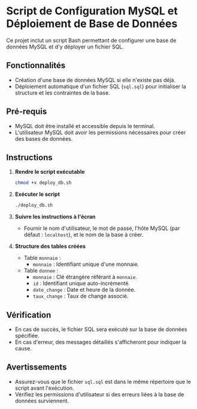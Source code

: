 # Script de Configuration MySQL et Déploiement de Base de Données

Ce projet inclut un script Bash permettant de configurer une base de données MySQL et d'y déployer un fichier SQL. 

## Fonctionnalités

- Création d'une base de données MySQL si elle n'existe pas déjà.
- Déploiement automatique d'un fichier SQL (`sql.sql`) pour initialiser la structure et les contraintes de la base.

## Pré-requis

- MySQL doit être installé et accessible depuis le terminal.
- L'utilisateur MySQL doit avoir les permissions nécessaires pour créer des bases de données.

## Instructions

1. **Rendre le script exécutable**  
   ```bash
   chmod +x deploy_db.sh
   ```

2. **Exécuter le script**
   ```bash
   ./deploy_db.sh
   ```

3. **Suivre les instructions à l'écran**  
   - Fournir le nom d'utilisateur, le mot de passe, l'hôte MySQL (par défaut : `localhost`), et le nom de la base à créer.

4. **Structure des tables créées**  
   - Table `monnaie` :
     - `monnaie` : Identifiant unique d'une monnaie.
   - Table `donnee` :
     - `monnaie` : Clé étrangère référant à `monnaie`.
     - `id` : Identifiant unique auto-incrémenté.
     - `date_change` : Date et heure de la donnée.
     - `taux_change` : Taux de change associé.

## Vérification

- En cas de succès, le fichier SQL sera exécuté sur la base de données spécifiée.
- En cas d'erreur, des messages détaillés s'afficheront pour indiquer la cause.

## Avertissements

- Assurez-vous que le fichier `sql.sql` est dans le même répertoire que le script avant l'exécution.
- Vérifiez les permissions d'utilisateur si des erreurs liées à la base de données surviennent.
